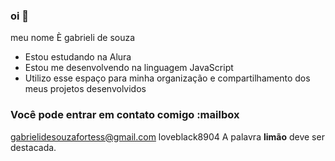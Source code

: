 ### oi 🖤

meu nome È gabrieli de souza

- Estou estudando na Alura
- Estou me desenvolvendo na linguagem JavaScript
- Utilizo esse espaço para minha organização e compartilhamento dos meus projetos desenvolvidos
### Você pode entrar em contato comigo :mailbox

gabrielidesouzafortess@gmail.com
loveblack8904
A palavra **limão** deve ser destacada.
